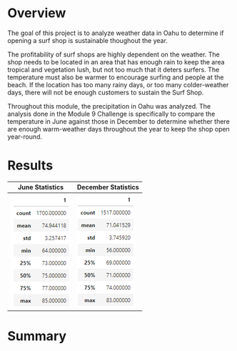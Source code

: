 # Overview
The goal of this project is to analyze weather data in Oahu to determine if opening a surf shop is sustainable thoughout the year. 

The profitability of surf shops are highly dependent on the weather. The shop needs to be located in an area that has enough rain to keep the area tropical and vegetation lush, but not too much that it deters surfers. The temperature must also be warmer to encourage surfing and people at the beach. If the location has too many rainy days, or too many colder-weather days, there will not be enough customers to sustain the Surf Shop. 

Throughout this module, the precipitation in Oahu was analyzed. The analysis done in the Module 9 Challenge is specifically to compare the temperature in June against those in December to determine whether there are enough warm-weather days throughout the year to keep the shop open year-round.

# Results

|**June Statistics**|**December Statistics**|
| ------------- | ------------- |
|![June Stats](/Images/June_Stats.png)|![December Stats](/Images/December_Stats.png)|

# Summary
